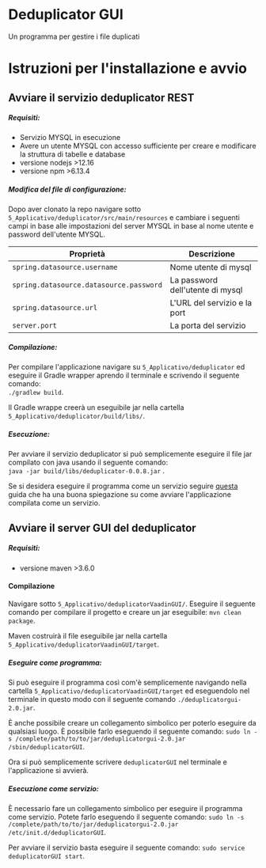 # Deduplicator GUI
Un programma per gestire i file duplicati

# Istruzioni per l'installazione e avvio

## Avviare il servizio deduplicator REST

##### Requisiti:
- Servizio MYSQL in esecuzione
- Avere un utente MYSQL con accesso sufficiente per creare e modificare la struttura di tabelle e database
- versione nodejs >12.16 
- versione npm >6.13.4 

##### Modifica del file di configurazione:

Dopo aver clonato la repo navigare sotto `5_Applicativo/deduplicator/src/main/resources` e cambiare i seguenti campi in base alle impostazioni del server MYSQL in base al nome utente e password dell'utente MYSQL.

|Proprietà| Descrizione|
|-|-|
|``spring.datasource.username``|Nome utente di mysql
|`spring.datasource.datasource.password`|La password dell'utente di mysql
|`spring.datasource.url` | L'URL del servizio e la port|
|`server.port` | La porta del servizio | 


##### Compilazione:

Per compilare l'applicazione navigare su `5_Applicativo/deduplicator` ed eseguire il Gradle wrapper aprendo il terminale e scrivendo il seguente comando: <br>`./gradlew build`. 

Il Gradle wrappe creerà un eseguibile jar nella cartella `5_Applicativo/deduplicator/build/libs/`.

##### Esecuzione:
Per avviare il servizio deduplicator si può semplicemente eseguire il file jar compilato con java usando il seguente comando: <br>
`java -jar build/libs/deduplicator-0.0.8.jar` . 

Se si desidera eseguire il programma come un servizio seguire [questa](https://www.baeldung.com/spring-boot-app-as-a-service#on-linux) guida che ha una buona spiegazione su come avviare l'applicazione compilata come un servizio.

## Avviare il server GUI del deduplicator

##### Requisiti:
- versione maven >3.6.0 
#### Compilazione

Navigare sotto `5_Applicativo/deduplicatorVaadinGUI/`. 
Eseguire il seguente comando per compilare il progetto e creare un jar eseguibile: `mvn clean package`.

Maven costruirà il file eseguibile jar nella cartella `5_Applicativo/deduplicatorVaadinGUI/target`.

##### Eseguire come programma:

Si può eseguire il programma così com'è semplicemente navigando nella cartella `5_Applicativo/deduplicatorVaadinGUI/target` ed eseguendolo nel terminale in questo modo con il seguente comando `./deduplicatorgui-2.0.jar`.

È anche possibile creare un collegamento simbolico per poterlo eseguire da qualsiasi luogo. È possibile farlo eseguendo il seguente comando: 
`sudo ln -s /complete/path/to/to/jar/deduplicatorgui-2.0.jar /sbin/deduplicatorGUI`.

Ora si può semplicemente scrivere `deduplicatorGUI` nel terminale e l'applicazione si avvierà.

##### Esecuzione come servizio:

È necessario fare un collegamento simbolico per eseguire il programma come servizio. Potete farlo eseguendo il seguente comando: 
`sudo ln -s /complete/path/to/to/jar/deduplicatorgui-2.0.jar /etc/init.d/deduplicatorGUI`.

Per avviare il servizio basta eseguire il seguente comando: `sudo service deduplicatorGUI start`. 
